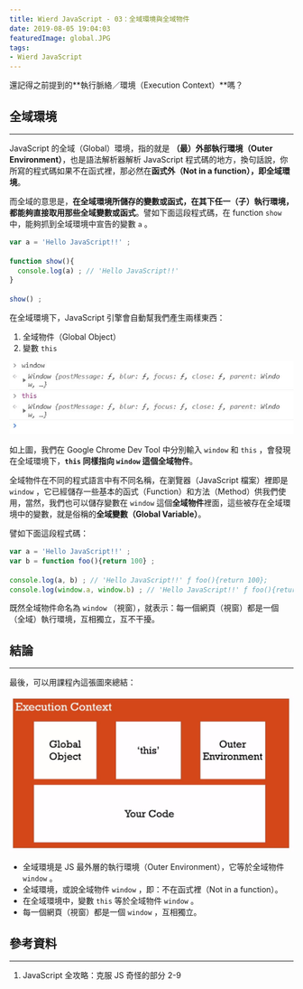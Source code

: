 ```yaml
---
title: Wierd JavaScript - 03：全域環境與全域物件
date: 2019-08-05 19:04:03
featuredImage: global.JPG
tags:
- Wierd JavaScript
---
```


還記得之前提到的**執行脈絡／環境（Execution Context）**嗎？ 

<!-- more -->

## 全域環境
---

JavaScript 的全域（Global）環境，指的就是 **（最）外部執行環境（Outer Environment）**，也是語法解析器解析 JavaScript 程式碼的地方，換句話說，你所寫的程式碼如果不在函式裡，那必然在**函式外（Not in a function），即全域環境**。

而全域的意思是，**在全域環境所儲存的變數或函式，在其下任一（子）執行環境，都能夠直接取用那些全域變數或函式**。譬如下面這段程式碼，在 function `show` 中，能夠抓到全域環境中宣告的變數 `a` 。

```javascript
var a = 'Hello JavaScript!!' ;

function show(){
  console.log(a) ; // 'Hello JavaScript!!'
}

show() ;
```

在全域環境下，JavaScript 引擎會自動幫我們產生兩樣東西：
1. 全域物件（Global Object）
2. 變數 `this`

![window 與 this](./window.JPG) 

如上圖，我們在 Google Chrome Dev Tool 中分別輸入 `window` 和 `this` ，會發現在全域環境下，**`this` 同樣指向 `window` 這個全域物件**。

全域物件在不同的程式語言中有不同名稱，在瀏覽器（JavaScript 檔案）裡即是 `window` ，它已經儲存一些基本的函式（Function）和方法（Method）供我們使用，當然，我們也可以儲存變數在 `window` 這個**全域物件**裡面，這些被存在全域環境中的變數，就是俗稱的**全域變數（Global Variable）**。

譬如下面這段程式碼：

```javascript
var a = 'Hello JavaScript!!' ;
var b = function foo(){return 100} ;

console.log(a, b) ; // 'Hello JavaScript!!' ƒ foo(){return 100};
console.log(window.a, window.b) ; // 'Hello JavaScript!!' ƒ foo(){return 100};
```

既然全域物件命名為 `window` （視窗），就表示：每一個網頁（視窗）都是一個（全域）執行環境，互相獨立，互不干擾。

## 結論
---

最後，可以用課程內這張圖來總結：

![在全域環境中：Global = window = this（圖片源自參考資料 1.）](./global.JPG) 

* 全域環境是 JS 最外層的執行環境（Outer Environment），它等於全域物件 `window` 。
* 全域環境，或說全域物件 `window` ，即：不在函式裡（Not in a function）。
* 在全域環境中，變數 `this` 等於全域物件 `window` 。
* 每一個網頁（視窗）都是一個 `window` ，互相獨立。

## 參考資料
---
1. JavaScript 全攻略：克服 JS 奇怪的部分 2-9
